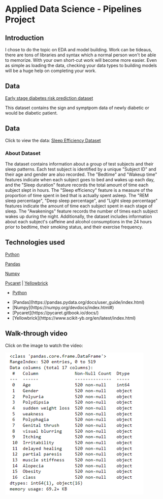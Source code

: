 # Applied Data Science - Pipelines Project


<h2> Introduction </h2>
<p>
I chose to do the topic on EDA and model building. Work can be tideaus, there are tons of libraries and syntax which a normal person won't be able to memorize. With your own short-cut work will become more easier. Even as simple as loading the data, checking your data types to building models will be a huge help on completing your work.
</p>

<h2> Data </h2>

[Early stage diabetes risk prediction dataset](https://archive-beta.ics.uci.edu/dataset/529/early+stage+diabetes+risk+prediction+dataset)

<p> 
This dataset contains the sign and symptpom data of newly diabetic or would be diabetic patient.
</p>

<h2> Data </h2>

Click to view the data: [Sleep Efficiency Dataset](https://www.kaggle.com/datasets/equilibriumm/sleep-efficiency)


<h3> About Dataset </h3>
<p> 
The dataset contains information about a group of test subjects and their sleep patterns. Each test subject is identified by a unique "Subject ID" and their age and gender are also recorded. The "Bedtime" and "Wakeup time" features indicate when each subject goes to bed and wakes up each day, and the "Sleep duration" feature records the total amount of time each subject slept in hours. The "Sleep efficiency" feature is a measure of the proportion of time spent in bed that is actually spent asleep. The "REM sleep percentage", "Deep sleep percentage", and "Light sleep percentage" features indicate the amount of time each subject spent in each stage of sleep. The "Awakenings" feature records the number of times each subject wakes up during the night. Additionally, the dataset includes information about each subject's caffeine and alcohol consumptions in the 24 hours prior to bedtime, their smoking status, and their exercise frequency.
</p>

<h2> Technologies used </h2>


[Python](https://www.python.org)

[Pandas](https://pandas.pydata.org/docs/user_guide/index.html)

[Numpy](https://numpy.org/devdocs/index.html#)

[Pycaret](https://pycaret.gitbook.io/docs/) |
[Yellowbrick](https://www.scikit-yb.org/en/latest/index.html)

<ul>
  <li>
    
  [Python](https://www.python.org)
    
  </li>
  <li>[Pandas](https://pandas.pydata.org/docs/user_guide/index.html)</li>
  <li>[Numpy](https://numpy.org/devdocs/index.html#)</li>
  <li>[Pycaret](https://pycaret.gitbook.io/docs/)</li>
  <li>[Yellowbrick](https://www.scikit-yb.org/en/latest/index.html)</li>
</ul>



<h2> Walk-through video </h2>

<p>
Click on the image to watch the video:
</p>

[![EDA and Modeling](https://github.com/heinrickturingan/ADS-Assignment/blob/main/eda.png)](https://www.youtube.com/watch?v=20ZlnWVPoWI)

